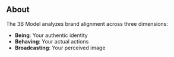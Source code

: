## About
The 3B Model analyzes brand alignment across three dimensions:
- **Being**: Your authentic identity
- **Behaving**: Your actual actions  
- **Broadcasting**: Your perceived image
